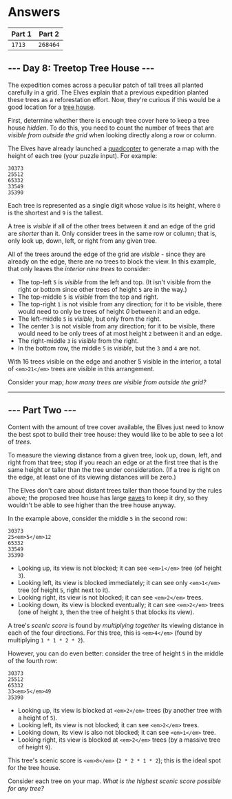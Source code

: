 # Answers

| Part 1 |  Part 2  |
| ------ | -------- |
| `1713` | `268464` |

## --- Day 8: Treetop Tree House ---

The expedition comes across a peculiar patch of tall trees all planted carefully in a grid. The Elves explain that a previous expedition planted these trees as a reforestation effort. Now, they're curious if this would be a good location for a [tree house](https://en.wikipedia.org/wiki/Tree_house).

First, determine whether there is enough tree cover here to keep a tree house _hidden_. To do this, you need to count the number of trees that are _visible from outside the grid_ when looking directly along a row or column.

The Elves have already launched a [quadcopter](https://en.wikipedia.org/wiki/Quadcopter) to generate a map with the height of each tree (your puzzle input). For example:

```
30373
25512
65332
33549
35390
```

Each tree is represented as a single digit whose value is its height, where `0` is the shortest and `9` is the tallest.

A tree is _visible_ if all of the other trees between it and an edge of the grid are _shorter_ than it. Only consider trees in the same row or column; that is, only look up, down, left, or right from any given tree.

All of the trees around the edge of the grid are _visible_ - since they are already on the edge, there are no trees to block the view. In this example, that only leaves the _interior nine trees_ to consider:

* The top-left `5` is _visible_ from the left and top. (It isn't visible from the right or bottom since other trees of height `5` are in the way.)
* The top-middle `5` is _visible_ from the top and right.
* The top-right `1` is not visible from any direction; for it to be visible, there would need to only be trees of height _0_ between it and an edge.
* The left-middle `5` is _visible_, but only from the right.
* The center `3` is not visible from any direction; for it to be visible, there would need to be only trees of at most height `2` between it and an edge.
* The right-middle `3` is _visible_ from the right.
* In the bottom row, the middle `5` is _visible_, but the `3` and `4` are not.

With 16 trees visible on the edge and another 5 visible in the interior, a total of `<em>21</em>` trees are visible in this arrangement.

Consider your map; _how many trees are visible from outside the grid?_

-----------------

## --- Part Two ---

Content with the amount of tree cover available, the Elves just need to know the best spot to build their tree house: they would like to be able to see a lot of _trees_.

To measure the viewing distance from a given tree, look up, down, left, and right from that tree; stop if you reach an edge or at the first tree that is the same height or taller than the tree under consideration. (If a tree is right on the edge, at least one of its viewing distances will be zero.)

The Elves don't care about distant trees taller than those found by the rules above; the proposed tree house has large [eaves](https://en.wikipedia.org/wiki/Eaves) to keep it dry, so they wouldn't be able to see higher than the tree house anyway.

In the example above, consider the middle `5` in the second row:

```
30373
25<em>5</em>12
65332
33549
35390
```

* Looking up, its view is not blocked; it can see `<em>1</em>` tree (of height `3`).
* Looking left, its view is blocked immediately; it can see only `<em>1</em>` tree (of height `5`, right next to it).
* Looking right, its view is not blocked; it can see `<em>2</em>` trees.
* Looking down, its view is blocked eventually; it can see `<em>2</em>` trees (one of height `3`, then the tree of height `5` that blocks its view).

A tree's _scenic score_ is found by _multiplying together_ its viewing distance in each of the four directions. For this tree, this is `<em>4</em>` (found by multiplying `1 * 1 * 2 * 2`).

However, you can do even better: consider the tree of height `5` in the middle of the fourth row:

```
30373
25512
65332
33<em>5</em>49
35390
```

* Looking up, its view is blocked at `<em>2</em>` trees (by another tree with a height of `5`).
* Looking left, its view is not blocked; it can see `<em>2</em>` trees.
* Looking down, its view is also not blocked; it can see `<em>1</em>` tree.
* Looking right, its view is blocked at `<em>2</em>` trees (by a massive tree of height `9`).

This tree's scenic score is `<em>8</em>` (`2 * 2 * 1 * 2`); this is the ideal spot for the tree house.

Consider each tree on your map. _What is the highest scenic score possible for any tree?_